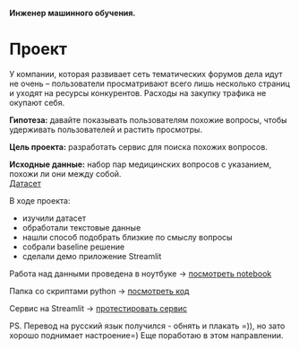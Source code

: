 **Инженер машинного обучения.**
# **Проект**

У компании, которая развивает сеть тематических
форумов дела идут не очень – пользователи просматривают всего лишь
несколько страниц и уходят на ресурсы конкурентов. Расходы на
закупку трафика не окупают себя.

**Гипотеза:** давайте показывать пользователям похожие вопросы, чтобы
удерживать пользователей и растить просмотры.

**Цель проекта:** разработать сервис для поиска похожих вопросов.

**Исходные данные:** набор пар медицинских вопросов с указанием, похожи ли они между собой.<br>
[Датасет](https://huggingface.co/datasets/medical_questions_pairs "клац") 

В ходе проекта:
- изучили датасет
- обработали текстовые данные
- нашли способ подобрать близкие по смыслу вопросы
- собрали baseline решение
- сделали демо приложение Streamlit

Работа над данными проведена в ноутбуке -> [посмотреть notebook](https://github.com/simami-ml/nlp_med/blob/main/notebooks/medical_questions.ipynb 'клац')

Папка со скриптами python -> [посмотреть код](https://github.com/simami-ml/nlp_med/tree/main/scr 'клац')

Сервис на Streamlit -> [протестировать сервис](https://nlpmed-vbkkfcurgtswkusmh6bagg.streamlit.app 'клац') 


PS. Перевод на русский язык получился - обнять и плакать =)), но зато хорошо поднимает настроение=) Еще поработаю в этом направлении.